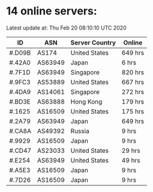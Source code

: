 # 14 online servers:

Latest update at: Thu Feb 20 08:10:10 UTC 2020

| ID | ASN | Server Country | Online |
| -- | --- | -------------- | ------ |
| #.D09B | AS174 | United States | 649 hrs |
| #.42A0 | AS63949 | Japan | 6 hrs |
| #.7F1D | AS63949 | Singapore | 820 hrs |
| #.9FC3 | AS53889 | United States | 667 hrs |
| #.4DA9 | AS14061 | Singapore | 272 hrs |
| #.BD3E | AS63888 | Hong Kong | 179 hrs |
| #.1625 | AS16509 | United States | 175 hrs |
| #.2A79 | AS63949 | Japan | 649 hrs |
| #.CA8A | AS49392 | Russia | 9 hrs |
| #.9929 | AS16509 | Japan | 9 hrs |
| #.CD47 | AS23033 | United States | 29 hrs |
| #.E254 | AS63949 | United States | 49 hrs |
| #.A5E3 | AS16509 | Japan | 9 hrs |
| #.7D26 | AS16509 | Japan | 9 hrs |

